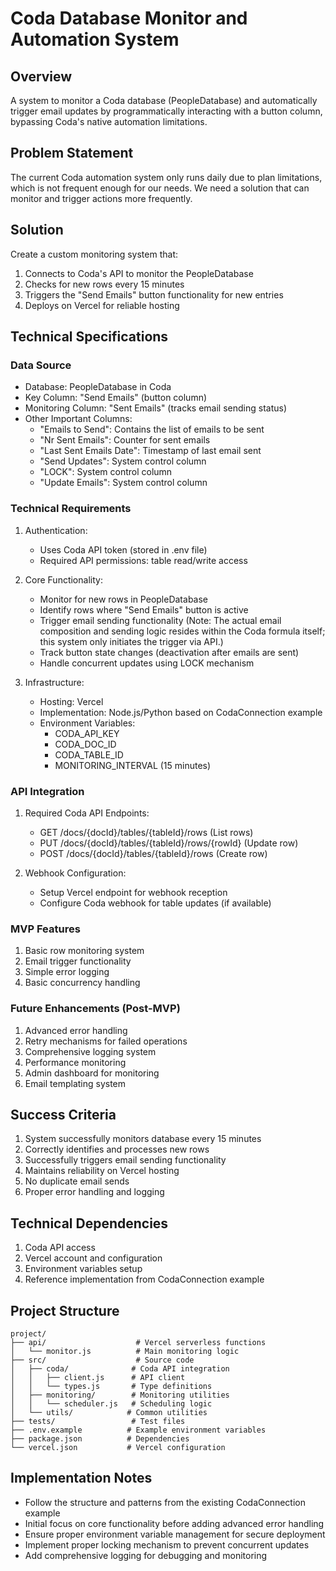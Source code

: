 # Coda Database Monitor and Automation System

## Overview
A system to monitor a Coda database (PeopleDatabase) and automatically trigger email updates by programmatically interacting with a button column, bypassing Coda's native automation limitations.

## Problem Statement
The current Coda automation system only runs daily due to plan limitations, which is not frequent enough for our needs. We need a solution that can monitor and trigger actions more frequently.

## Solution
Create a custom monitoring system that:
1. Connects to Coda's API to monitor the PeopleDatabase
2. Checks for new rows every 15 minutes
3. Triggers the "Send Emails" button functionality for new entries
4. Deploys on Vercel for reliable hosting

## Technical Specifications

### Data Source
- Database: PeopleDatabase in Coda
- Key Column: "Send Emails" (button column)
- Monitoring Column: "Sent Emails" (tracks email sending status)
- Other Important Columns:
  - "Emails to Send": Contains the list of emails to be sent
  - "Nr Sent Emails": Counter for sent emails
  - "Last Sent Emails Date": Timestamp of last email sent
  - "Send Updates": System control column
  - "LOCK": System control column
  - "Update Emails": System control column

### Technical Requirements
1. Authentication:
   - Uses Coda API token (stored in .env file)
   - Required API permissions: table read/write access

2. Core Functionality:
   - Monitor for new rows in PeopleDatabase
   - Identify rows where "Send Emails" button is active
   - Trigger email sending functionality (Note: The actual email composition and sending logic resides within the Coda formula itself; this system only initiates the trigger via API.)
   - Track button state changes (deactivation after emails are sent)
   - Handle concurrent updates using LOCK mechanism

3. Infrastructure:
   - Hosting: Vercel
   - Implementation: Node.js/Python based on CodaConnection example
   - Environment Variables:
     - CODA_API_KEY
     - CODA_DOC_ID
     - CODA_TABLE_ID
     - MONITORING_INTERVAL (15 minutes)

### API Integration
1. Required Coda API Endpoints:
   - GET /docs/{docId}/tables/{tableId}/rows (List rows)
   - PUT /docs/{docId}/tables/{tableId}/rows/{rowId} (Update row)
   - POST /docs/{docId}/tables/{tableId}/rows (Create row)

2. Webhook Configuration:
   - Setup Vercel endpoint for webhook reception
   - Configure Coda webhook for table updates (if available)

### MVP Features
1. Basic row monitoring system
2. Email trigger functionality
3. Simple error logging
4. Basic concurrency handling

### Future Enhancements (Post-MVP)
1. Advanced error handling
2. Retry mechanisms for failed operations
3. Comprehensive logging system
4. Performance monitoring
5. Admin dashboard for monitoring
6. Email templating system

## Success Criteria
1. System successfully monitors database every 15 minutes
2. Correctly identifies and processes new rows
3. Successfully triggers email sending functionality
4. Maintains reliability on Vercel hosting
5. No duplicate email sends
6. Proper error handling and logging

## Technical Dependencies
1. Coda API access
2. Vercel account and configuration
3. Environment variables setup
4. Reference implementation from CodaConnection example

## Project Structure
```
project/
├── api/                    # Vercel serverless functions
│   └── monitor.js          # Main monitoring logic
├── src/                    # Source code
│   ├── coda/              # Coda API integration
│   │   ├── client.js      # API client
│   │   └── types.js       # Type definitions
│   ├── monitoring/        # Monitoring utilities
│   │   └── scheduler.js   # Scheduling logic
│   └── utils/            # Common utilities
├── tests/                 # Test files
├── .env.example          # Example environment variables
├── package.json          # Dependencies
└── vercel.json           # Vercel configuration
```

## Implementation Notes
- Follow the structure and patterns from the existing CodaConnection example
- Initial focus on core functionality before adding advanced error handling
- Ensure proper environment variable management for secure deployment
- Implement proper locking mechanism to prevent concurrent updates
- Add comprehensive logging for debugging and monitoring